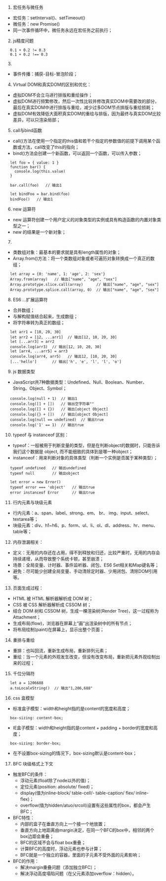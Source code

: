1. 宏任务与微任务
- 宏任务：setInterval()、setTimeout()
- 微任务：new Promise()
- 同一次事件循环中，微任务永远在宏任务之前执行；

2. js精度问题
```
  0.1 + 0.2 != 0.3
  0.1 + 0.2 !== 0.3
```

3. 
- 事件传播：捕获-目标-冒泡阶段；

4. Virtual DOM和真实DOM的区别和优化：
- 虚拟DOM不会立马进行排版和重绘操作；
- 虚拟DOM进行频繁修改，然后一次性比较并修改真实DOM中需要改的部分，最后在真实DOM中进行排版与重绘，减少过多DOM节点排版与重绘损耗；
- 虚拟DOM有效降低大面积真实DOM的重绘与排版，因为最终与真实DOM比较差异，可以只渲染局部；

5. call与bind函数
- call()方法在使用一个指定的this值和若干个指定的参数值的前提下调用某个函数或方法，call改变了this的指向；
- bind()方法会创建一个新函数，可以返回一个函数，可以传入参数；
```
  let foo = { value: 1 }
  function bar() {
    console.log(this.value)
  }

  bar.call(foo)   // 输出1

  let bindFoo = bar.bind(foo)
  bindFoo()   // 输出1
```

6. new 运算符
- new 运算符创建一个用户定义的对象类型的实例或具有构造函数的内置对象类型之一；
- new 的结果是一个新对象；

7. 
- 类数组对象：最基本的要求就是具有length属性的对象；
- Array.from()方法：将一个类数组对象或者可遍历对象转换成一个真正的数组；
```
  let array = {0: 'name', 1: 'age', 2: 'sex'}
  Array.from(array)   // 输出["name", "age", "sex"] 
  Array.prototype.slice.call(array)      // 输出["name", "age", "sex"] 
  Array.prototype.splice.call(array, 0)  // 输出["name", "age", "sex"] 
```

8. ES6 ...扩展运算符
- 合并数组；
- 与解构赋值结合起来，生成数组；
- 将字符串转为真正的数组；
```
  let arr1 = [10, 20, 30]
  let arr2 = [12, ...arr1]  // 输出[12, 10, 20, 30]
  let [...arr3] = arr2 
  console.log(arr3)  // 输出[12, 10, 20, 30]
  let [arr4, ...arr5] = arr3
  console.log(arr4, arr5)   // 输出12, [10, 20, 30]
  [...'hello']       // 输出['h', 'e', 'l', 'l', 'o']
```

9. js 数据类型
- JavaScript共7种数据类型：Undefined、Null、Boolean、Number、String、Object、Symbol；
```
  console.log(null + 1)  // 输出1
  console.log([] + [])   // 输出空字符串""
  console.log([] + {})   // 输出[object Object]
  console.log({} + [])   // 输出[object Object]
  console.log(null == undefined)  // 输出true
  console.log('1' == 1)  // 输出true
```

10. typeof 与 instanceof 区别：
- typeof：一般被用于判断变量的类型，但是在判断object的数据时，只能告诉我们这个数据是 object, 而不能细致的具体到是哪一种object；
- instanceof：用来判断对象的具体类型（判断一个实例是否属于某种类型）；
```
  typeof undefined   // 输出undefined
  typeof null        // 输出object

  let error = new Error()
  typeof error === 'object'   // 输出true
  error instanceof Error      // 输出true
```

11. 行内元素与块级元素
- 行内元素：a、span、label、strong、em、 br、 img、input、select、textarea等；
- 块级元素：div、h1~h6、p、form、ul、li、ol、dl、address、hr、menu、table等；

12. 内存泄漏相关：
- 定义：无用的内存还在占用，得不到释放和归还，比较严重时，无用的内存会持续递增，从而导致整个系统卡顿，甚至崩溃；
- 场景：全局变量、计时器、事件监听器、闭包、ES6 Set相关和Map键名等；
- 避免：尽可能少创建全局变量、手动清除定时器、少用闭包、清除DOM引用等。

13. 页面生成过程：
- HTML 被 HTML 解析器解析成 DOM 树；
- CSS 被 CSS 解析器解析成 CSSOM 树；
- 结合 DOM 树和 CSSOM 树，生成一棵渲染树(Render Tree)，这一过程称为 Attachment；
- 生成布局(flow)，浏览器在屏幕上“画”出渲染树中的所有节点；
- 将布局绘制(paint)在屏幕上，显示出整个页面；

14. 重排与重绘
- 重排：也叫回流，重新生成布局，重新排列元素；
- 重绘：当一个元素的外观发生改变，但没有改变布局，重新把元素外观绘制出来的过程；

15. 千位分隔符
```
  let a = 1206688
  a.toLocaleString()  // 输出"1,206,688"
```

16. css 盒模型
- 标准盒子模型：width和height指的是content的宽度和高度；
```
  box-sizing: content-box;
```
- IE盒子模型：width和height指的是content + padding + border的宽度和高度；
```
  box-sizing: border-box;
```
- 在不设置box-sizing的情况下，box-sizing默认是content-box；

17. BFC 块级格式上下文
- 触发BFC的条件：
  - 浮动元素(float除了node以外的值)；
  - 定位元素(position: absolute/ fixed)；
  - display(值为inline-block/ table-cell/- table-caption/ flex/ inline-flex)；
  - overflow(值为hidden/atuo/srcoll)设置有这些属性的box，都会产生BFC；
- BFC特性：
  - 内部的盒子在垂直方向上一个接一个地放置；
  - 垂直方向上地距离由margin决定，在同一个BFC的box中，相邻的两个box边距会重叠；
  - BFC的区域不会与float box重叠；
  - 计算BFC的高度时，浮动元素也参与计算；
  - BFC就是一个独立的容器，里面的子元素不受外面的元素影响；
- BFC的作用：
  - 解决margin重叠问题（添加独立BFC）；
  - 解决浮动高度塌陷问题（在父元素添加overflow：hidden）。





